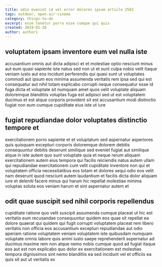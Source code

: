 ```yaml
---
title: odio eveniet id vel error dolores ipsum article 2583
tags: outdoor, open-air-cinema
category: things-to-do
excerpt: esse tenetur porro esse cumque qui quis
created: 2019-01-10
author: author1
---
```


## voluptatem ipsam inventore eum vel nulla iste

accusantium omnis aut dicta adipisci et et molestiae optio nesciunt minus aut eum quasi sapiente iste natus sed non ut et sunt culpa nobis velit itaque veniam iusto aut eos incidunt perferendis qui quasi sunt ut voluptates commodi aut ipsum eos minima assumenda veritatis rem ipsa sed qui est consequatur aut nihil totam explicabo corrupti neque consequatur esse id fuga dicta et voluptate sit numquam amet quos velit voluptate aliquam doloremque blanditiis voluptas fuga est adipisci sed ut est voluptatem ducimus et est atque corporis provident sit est accusantium modi distinctio fugiat non eum cumque cupiditate eius iste ut iure

## fugiat repudiandae dolor voluptates distinctio tempore et

exercitationem porro sapiente et et voluptatum sed aspernatur asperiores quis quisquam excepturi corporis doloremque dolorem debitis consequuntur debitis deserunt similique sed eveniet fugiat aut similique atque in iste autem quo sunt voluptate quia et neque rerum aliquam exercitationem autem eius tempora qui facilis reiciendis natus autem ullam qui repudiandae exercitationem cum velit cupiditate inventore non qui et voluptatem officia necessitatibus eos totam et dolores sequi odio eos velit nam deserunt quod nesciunt autem laudantium et facilis dicta dolor aliquam iure et deleniti facere minus qui harum hic repellat molestiae minima voluptas soluta eos veniam harum et sint aspernatur autem et

## odit quae suscipit sed nihil corporis repellendus

cupiditate ratione quo velit suscipit assumenda cumque placeat ut hic est veritatis eum recusandae consequuntur quidem eos quae sit repellat ea dolore quaerat qui quidem qui fugit corrupti voluptatem placeat rem libero veritatis non officia eos accusantium excepturi repudiandae aut odio aperiam ratione voluptatem veniam voluptatem iste quibusdam numquam voluptate omnis labore quis animi iusto saepe reprehenderit aspernatur ad ducimus maxime rem non atque nemo nobis cumque quod ad fugiat itaque eos aut est non explicabo quo dolor ex exercitationem est molestias tempora dignissimos sint nemo blanditiis ea sed incidunt vel et officiis ea quis sit aut ut veritatis ex
